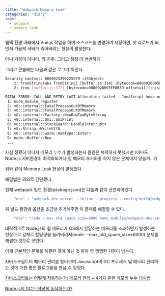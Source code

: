 ```yaml
---
title: "Webpack Memory Leak"
categories: "diary"
tags:
  - webpack
  - memory leak
---
```


웹팩 환경 아래에서 Vue.js 작업을 하며 소스코드를 변경하여 저장하면, 핫 리로드가 되면서 가끔씩 서버가 죽어버리는 현상이 발생한다.

아니 가끔이 아니라, 꽤 자주. 그리고 점점 더 빈번하게.

그리고 콘솔에는 다음과 같은 로그가 찍힌다.

~~~bash
Security context: 0000023290225879 <JSObject>
    1: fromString(aka fromString) [buffer.js:314] [bytecode=0000028B95FE9031 offset=164](this=00000066F9F822D1 <undefined>,string=0000026B6ACAC8C9 <Very long string[44331659]>,encoding=0000023290235001 <String[4]: utf8>)
    2: from [buffer.js:177] [bytecode=0000028B95FE8B39 offset=11](this=0000001BB8136359 <JSFunction Buffer (sfi = 000002329027BF81)>,value=0000026B6ACAC8C9 <Very long string[4...

FATAL ERROR: CALL_AND_RETRY_LAST Allocation failed - JavaScript heap out of memory
 1: node_module_register
 2: v8::internal::FatalProcessOutOfMemory
 3: v8::internal::FatalProcessOutOfMemory
 4: v8::internal::Factory::NewRawTwoByteString
 5: v8::internal::Smi::SmiPrint
 6: v8::internal::StackGuard::HandleInterrupts
 7: v8::String::WriteUtf8
 8: v8::internal::wasm::AsmType::Extern
 9: node::Buffer::New
 ...
 ~~~

사실 정확히 어디서 메모리 누수가 발생하는지 원인은 파악하지 못했지만 (아마도 Node.js 서버환경이 최적화되거나 힙 메모리 초기화를 하지 않은 문제이지 않을까...?)

위와 같이 Memory Leak 현상이 발생했다.

해결법은 의외로 간단했다.

현재 webpack 빌드 환경(package.json)은 다음과 같이 선언되어있다.

~~~javascript
    "dev" : "webpack-dev-server --inline --progress --config build/webpack.dev.conf.js"
~~~

위 빌드 환경에 옵션을 조금만 추가해주면 이 문제를 해결할 수 있다.

~~~javascript
    "dev": "node --max_old_space_size=8000 node_modules/webpack-dev-server/bin/webpack-dev-server.js  --inline --progress --config build/webpack.dev.conf.js ",
~~~

대략적으로 Node.js의 힙 메모리가 OS에서 할당하는 메모리를 초과하면서 발생하는 현상으로 강제로 할당량을 늘려버려서(node --max_old_space_size=8000) 문제를 해결한 것으로 보인다.

이게 근본적인 문제를 해결한 것이 아닌 것 같아 영 찝찝한 기분이 남는다.

자바스크립트의 메모리 관리를 찾아보며 Javascript의 GC 프로세스 및 메모리 관리하는 것에 대한 좋은 블로그들을 만날 수 있었다.

[자바스크립트는 어떻게 작동하는가: 메모리 관리 + 4가지 흔한 메모리 누수 대처법
](https://engineering.huiseoul.com/%EC%9E%90%EB%B0%94%EC%8A%A4%ED%81%AC%EB%A6%BD%ED%8A%B8%EB%8A%94-%EC%96%B4%EB%96%BB%EA%B2%8C-%EC%9E%91%EB%8F%99%ED%95%98%EB%8A%94%EA%B0%80-%EB%A9%94%EB%AA%A8%EB%A6%AC-%EA%B4%80%EB%A6%AC-4%EA%B0%80%EC%A7%80-%ED%9D%94%ED%95%9C-%EB%A9%94%EB%AA%A8%EB%A6%AC-%EB%88%84%EC%88%98-%EB%8C%80%EC%B2%98%EB%B2%95-5b0d217d788d)


[Node.js의 GC는 어떻게 동작하는가?
](https://hyunjun19.github.io/2018/02/19/node-js-at-scale-node-js-garbage-collection/)